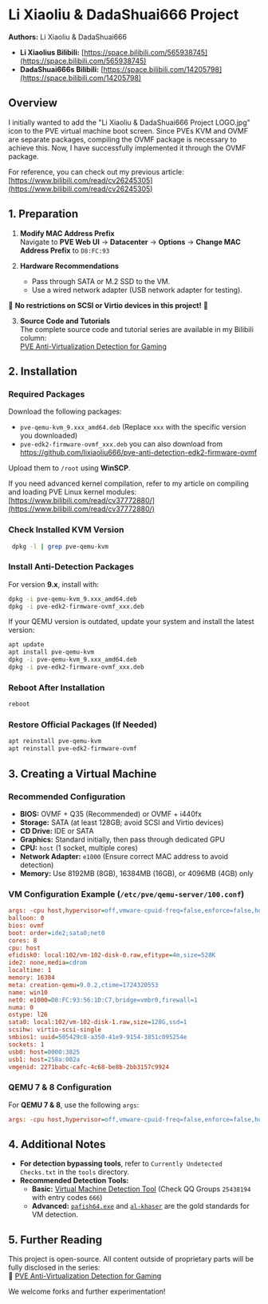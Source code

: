 # Li Xiaoliu & DadaShuai666 Project

**Authors:** Li Xiaoliu & DadaShuai666

- **Li Xiaolius Bilibili:** [https://space.bilibili.com/565938745](https://space.bilibili.com/565938745)
- **DadaShuai666s Bilibili:** [https://space.bilibili.com/14205798](https://space.bilibili.com/14205798)

## Overview

I initially wanted to add the "Li Xiaoliu & DadaShuai666 Project LOGO.jpg" icon to the PVE virtual machine boot screen. Since PVEs KVM and OVMF are separate packages, compiling the OVMF package is necessary to achieve this. Now, I have successfully implemented it through the OVMF package.

For reference, you can check out my previous article: [https://www.bilibili.com/read/cv26245305](https://www.bilibili.com/read/cv26245305)

## 1. Preparation

1. **Modify MAC Address Prefix**\
   Navigate to **PVE Web UI** → **Datacenter** → **Options** → **Change MAC Address Prefix** to `D8:FC:93`

2. **Hardware Recommendations**

   - Pass through SATA or M.2 SSD to the VM.
   - Use a wired network adapter (USB network adapter for testing).

🚨 **No restrictions on SCSI or Virtio devices in this project!** 🚨

3. **Source Code and Tutorials**\
   The complete source code and tutorial series are available in my Bilibili column:\
   [PVE Anti-Virtualization Detection for Gaming](https://www.bilibili.com/read/readlist/rl758108)

## 2. Installation

### Required Packages

Download the following packages:

- `pve-qemu-kvm_9.xxx_amd64.deb` (Replace `xxx` with the specific version you downloaded)
- `pve-edk2-firmware-ovmf_xxx.deb` you can also download from https://github.com/lixiaoliu666/pve-anti-detection-edk2-firmware-ovmf

Upload them to `/root` using **WinSCP**.

If you need advanced kernel compilation, refer to my article on compiling and loading PVE Linux kernel modules:\
[https://www.bilibili.com/read/cv37772880/](https://www.bilibili.com/read/cv37772880/)

### Check Installed KVM Version

```bash
 dpkg -l | grep pve-qemu-kvm
```

### Install Anti-Detection Packages

For version **9.x**, install with:

```bash
dpkg -i pve-qemu-kvm_9.xxx_amd64.deb
dpkg -i pve-edk2-firmware-ovmf_xxx.deb
```

If your QEMU version is outdated, update your system and install the latest version:

```bash
apt update
apt install pve-qemu-kvm
dpkg -i pve-qemu-kvm_9.xxx_amd64.deb
dpkg -i pve-edk2-firmware-ovmf_xxx.deb
```

### Reboot After Installation

```bash
reboot
```

### Restore Official Packages (If Needed)

```bash
apt reinstall pve-qemu-kvm
apt reinstall pve-edk2-firmware-ovmf
```

## 3. Creating a Virtual Machine

### Recommended Configuration

- **BIOS:** OVMF + Q35 (Recommended) or OVMF + i440fx
- **Storage:** SATA (at least 128GB; avoid SCSI and Virtio devices)
- **CD Drive:** IDE or SATA
- **Graphics:** Standard initially, then pass through dedicated GPU
- **CPU:** `host` (1 socket, multiple cores)
- **Network Adapter:** `e1000` (Ensure correct MAC address to avoid detection)
- **Memory:** Use 8192MB (8GB), 16384MB (16GB), or 4096MB (4GB) only

### VM Configuration Example (`/etc/pve/qemu-server/100.conf`)

```ini
args: -cpu host,hypervisor=off,vmware-cpuid-freq=false,enforce=false,host-phys-bits=true -smbios type=0 -smbios type=9 -smbios type=8 -smbios type=8
balloon: 0
bios: ovmf
boot: order=ide2;sata0;net0
cores: 8
cpu: host
efidisk0: local:102/vm-102-disk-0.raw,efitype=4m,size=528K
ide2: none,media=cdrom
localtime: 1
memory: 16384
meta: creation-qemu=9.0.2,ctime=1724320553
name: win10
net0: e1000=D8:FC:93:56:1D:C7,bridge=vmbr0,firewall=1
numa: 0
ostype: l26
sata0: local:102/vm-102-disk-1.raw,size=128G,ssd=1
scsihw: virtio-scsi-single
smbios1: uuid=505429c8-a350-41e9-9154-3851c095254e
sockets: 1
usb0: host=0000:3825
usb1: host=258a:002a
vmgenid: 2271babc-cafc-4c68-be8b-2bb3157c9924
```

### QEMU 7 & 8 Configuration

For **QEMU 7 & 8**, use the following `args`:

```ini
args: -cpu host,hypervisor=off,vmware-cpuid-freq=false,enforce=false,host-phys-bits=true -smbios type=0,vendor="American Megatrends International LLC.",version=H3.7G,date='02/21/2023',release=3.7 -smbios type=1,manufacturer="Maxsun",product="MS-Terminator B760M",version="VER:H3.7G(2022/11/29)",serial="Default string",sku="Default string",family="Default string" -smbios type=17,loc_pfx="Controller0-ChannelA-DIMM",manufacturer="KINGSTON",speed=3200,serial=DF1EC466,part="SED3200U1888S",bank="BANK 0",asset="9876543210" -smbios type=4,sock_pfx="LGA1700",manufacturer="Intel(R) Corporation",version="12th Gen Intel(R) Core(TM) i7-12700",max-speed=4900,current-speed=3800,serial="To Be Filled By O.E.M.",asset="To Be Filled By O.E.M.",part="To Be Filled By O.E.M."
```

## 4. Additional Notes

- **For detection bypassing tools**, refer to `Currently Undetected Checks.txt` in the `tools` directory.
- **Recommended Detection Tools:**
  - **Basic:** [Virtual Machine Detection Tool](#) (Check QQ Groups `25438194` with entry codes `666`)
  - **Advanced:** [`pafish64.exe`](#) and [`al-khaser`](#) are the gold standards for VM detection.

## 5. Further Reading

This project is open-source. All content outside of proprietary parts will be fully disclosed in the series:\
🔗 [PVE Anti-Virtualization Detection for Gaming](https://www.bilibili.com/read/readlist/rl758108)

We welcome forks and further experimentation!
